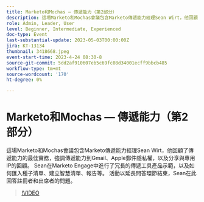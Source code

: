 ```yaml
---
title: Marketo和Mochas — 傳遞能力（第2部分）
description: 這場Marketo和Mochas會議包含Marketo傳遞能力經理Sean Wirt，他回顧了傳遞能力的最佳實務，強調傳遞能力到Gmail、Apple郵件隱私權，以及分享與專用IP的回顧。 Sean在Marketo Engage中進行了冗長的傳遞工具產品示範，以及如何匯入種子清單、建立智慧清單、報告等。 活動以延長問答環節結束，Sean在此回答註冊者和出席者的問題。
role: Admin, Leader, User
level: Beginner, Intermediate, Experienced
doc-type: Event
last-substantial-update: 2023-05-03T00:00:00Z
jira: KT-13134
thumbnail: 3418668.jpeg
event-start-time: 2023-4-24 08:30-8
source-git-commit: 5dd2af910607eb5c69fc08d34001ecff9bbcb485
workflow-type: tm+mt
source-wordcount: '170'
ht-degree: 0%

---
```



# Marketo和Mochas — 傳遞能力（第2部分）

這場Marketo和Mochas會議包含Marketo傳遞能力經理Sean Wirt，他回顧了傳遞能力的最佳實務，強調傳遞能力到Gmail、Apple郵件隱私權，以及分享與專用IP的回顧。 Sean在Marketo Engage中進行了冗長的傳遞工具產品示範，以及如何匯入種子清單、建立智慧清單、報告等。 活動以延長問答環節結束，Sean在此回答註冊者和出席者的問題。

>[!VIDEO](https://video.tv.adobe.com/v/3418668/?learn=on)
